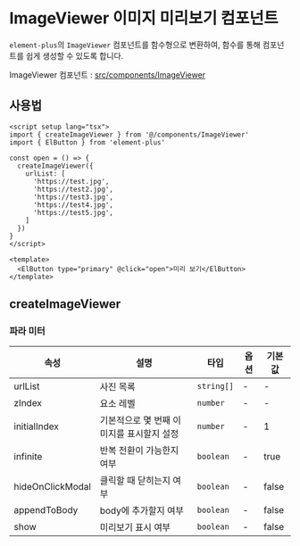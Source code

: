# ImageViewer 이미지 미리보기 컴포넌트

`element-plus`의 `ImageViewer` 컴포넌트를 함수형으로 변환하여, 함수를 통해 컴포넌트를 쉽게 생성할 수 있도록 합니다.

ImageViewer 컴포넌트 : [src/components/ImageViewer](https://github.com/web2-solution/web2-vue-framework/tree/main/src/components/ImageViewer)

## 사용법

```vue
<script setup lang="tsx">
import { createImageViewer } from '@/components/ImageViewer'
import { ElButton } from 'element-plus'

const open = () => {
  createImageViewer({
    urlList: [
      'https://test.jpg',
      'https://test2.jpg',
      'https://test3.jpg',
      'https://test4.jpg',
      'https://test5.jpg',
    ]
  })
}
</script>

<template>
  <ElButton type="primary" @click="open">미리 보기</ElButton>
</template>

```

## createImageViewer

### 파라 미터

| 속성 | 설명 | 타입 | 옵션 | 기본값 |
| ---- | ---- | ---- | ---- | ---- |
| urlList | 사진 목록 | `string[]` | - | - |
| zIndex | 요소 레벨 | `number` | - | - |
| initialIndex | 기본적으로 몇 번째 이미지를 표시할지 설정 | `number` | - | 1 |
| infinite | 반복 전환이 가능한지 여부 | `boolean` | - | true |
| hideOnClickModal | 클릭할 때 닫히는지 여부 | `boolean` | - | false |
| appendToBody | body에 추가할지 여부 | `boolean` | - | false |
| show | 미리보기 표시 여부 | `boolean` | - | false |
